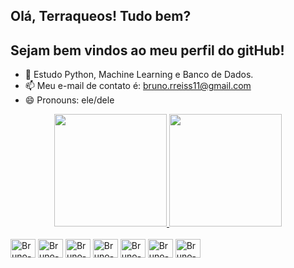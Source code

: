 ## Olá, Terraqueos! Tudo bem? 
## Sejam bem vindos ao meu perfil do gitHub!

- 🌱 Estudo Python, Machine Learning e Banco de Dados.
- 📫 Meu e-mail de contato é: bruno.rreiss11@gmail.com
- 😄 Pronouns: ele/dele

<div align="center">
  <a href="https://github.com/brunorreiss">
    <img height="180em" src="https://github-readme-stats.vercel.app/api?username=brunorreiss&show_icons=true&theme=dark&include_all_commits=true&count_private=true"/>
    <img height="180em" src="https://github-readme-stats.vercel.app/api/top-langs/?username=brunorreiss&layout=compact&langs_count=16&theme=dark"/> 
  </a>
</div>
<div style="display: inline_block"><br>
  <img align="center" alt="Bruno-Python" height="30" width="40" src="https://cdn.jsdelivr.net/gh/devicons/devicon/icons/python/python-original.svg"/>
  <img align="center" alt="Bruno-Postgresql" height="30" width="40" src="https://cdn.jsdelivr.net/gh/devicons/devicon/icons/postgresql/postgresql-original.svg"/>
  <img align="center" alt="Bruno-Pandas" height="30" width="40" src="https://cdn.jsdelivr.net/gh/devicons/devicon/icons/pandas/pandas-original.svg"/>
  <img align="center" alt="Bruno-Numpy" height="30" width="40" src="https://cdn.jsdelivr.net/gh/devicons/devicon/icons/numpy/numpy-original.svg"/>
  <img align="center" alt="Bruno-MySQL" height="30" width="40" src="https://cdn.jsdelivr.net/gh/devicons/devicon/icons/mysql/mysql-original.svg"/>
  <img align="center" alt="Bruno-MongoDB" height="30" width="40" src="https://cdn.jsdelivr.net/gh/devicons/devicon/icons/mongodb/mongodb-original.svg"/>
  <img  align="center" alt="Bruno-Jupyter" height="30" width="40" src="https://cdn.jsdelivr.net/gh/devicons/devicon/icons/jupyter/jupyter-original.svg" />       
</div>
